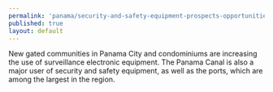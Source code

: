 ```yaml
---
permalink: 'panama/security-and-safety-equipment-prospects-opportunities.html'
published: true
layout: default
---
```

New gated communities in Panama City and condominiums are increasing the use of surveillance electronic equipment. The Panama Canal is also a major user of security and safety equipment, as well as the ports, which are among the largest in the region.
